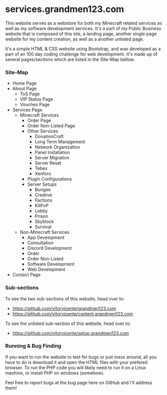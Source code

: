 # services.grandmen123.com

This website serves as a webstore for both my Minecraft related services as well as my software development services. It's a part of my Public Business website that is composed of this site, a landing page, another single page website for my content creation, as well as a another unlisted page.

It's a simple HTML & CSS website using Bootstrap, and was developed as a part of an 100 day coding challenge for web development. It's made up of several pages/sections which are listed in the Site-Map bellow.

### Site-Map
* Home Page
* About Page
  * ToS Page
  * VIP Status Page
  * Vouches Page
* Services Page
  * Minecraft Services
    * Order Page
    * Order Non-Listed Page
    * Other Services
      * DonationCraft
      * Long Term Management
      * Network Organization
      * Panel Installation
      * Server Migration
      * Server Reset
      * Tebex
      * Xenforo
    * Plugin Configurations
    * Server Setups
      * Bungee
      * Creative
      * Factions
      * KitPvP
      * Lobby
      * Prison
      * Skyblock
      * Survival
  * Non-Minecraft Services
    * App Development
    * Consultation
    * Discord Development
    * Order
    * Order Non-Listed
    * Software Development
    * Web Development
* Contact Page

### Sub-sections
To see the two sub-sections of this website, head over to:
- https://github.com/vitorvicente/grandmen123.com
- https://github.com/vitorvicente/content.grandmen123.com

To see the unlisted sub-section of this website, head over to:
- https://github.com/vitorvicente/setup.grandmen123.com


### Running & Bug Finding
If you want to run the website to test for bugs or just mess around, all you have to do is download it and open the HTML files with your prefered browser. To run the PHP code you will likely need to run it on a Linux machine, or install PHP on windows (somehow).

Feel free to report bugs at the bug page here on GitHub and I'll address them!

